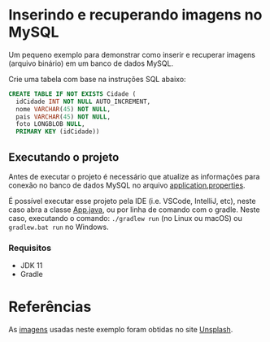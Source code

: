 # Inserindo e recuperando imagens no MySQL

Um pequeno exemplo para demonstrar como inserir e recuperar imagens (arquivo binário) em um banco de dados MySQL.

Crie uma tabela com base na instruções SQL abaixo:

```sql
CREATE TABLE IF NOT EXISTS Cidade (
  idCidade INT NOT NULL AUTO_INCREMENT,
  nome VARCHAR(45) NOT NULL,
  pais VARCHAR(45) NOT NULL,
  foto LONGBLOB NULL,
  PRIMARY KEY (idCidade))
```

## Executando o projeto

Antes de executar o projeto é necessário que atualize as informações para conexão no banco de dados MySQL no arquivo [application.properties](app/build/resources/main/application.properties).

É possível executar esse projeto pela IDE (i.e. VSCode, IntelliJ, etc), neste caso abra a classe [App.java](app/src/main/java/engtelecom/bcd/App.java), ou por linha de comando com o gradle. Neste caso, executando o comando: `./gradlew run` (no Linux ou macOS) ou `gradlew.bat run` no Windows.

### Requisitos
- JDK 11
- Gradle

# Referências

As [imagens](fotos) usadas neste exemplo foram obtidas no site [Unsplash](https://unsplash.com).